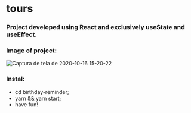 # tours

### Project developed using React and exclusively useState and useEffect.

### Image of project:
![Captura de tela de 2020-10-16 15-20-22](https://user-images.githubusercontent.com/47933829/96295049-abc84400-0fc3-11eb-91be-debe5ad1701b.png)

### Instal:

- cd birthday-reminder;
- yarn && yarn start;
- have fun!
